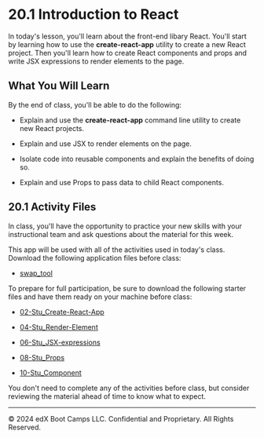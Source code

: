 # 20.1 Introduction to React
In today's lesson, you'll learn about the front-end libary React. You'll start by learning how to use the **create-react-app** utility to create a new React project. Then you'll learn how to create React components and props and write JSX expressions to render elements to the page.

## What You Will Learn
By the end of class, you'll be able to do the following:

* Explain and use the **create-react-app** command line utility to create new React projects.

* Explain and use JSX to render elements on the page.

* Isolate code into reusable components and explain the benefits of doing so.

* Explain and use Props to pass data to child React components.

## 20.1 Activity Files
In class, you'll have the opportunity to practice your new skills with your instructional team and ask questions about the material for this week.

This app will be used with all of the activities used in today's class. Download the following application files before class:

* [swap_tool](https://static.fullstack-bootcamp.com/lesson-files/20-React/swap_tool.zip)

To prepare for full participation, be sure to download the following starter files and have them ready on your machine before class:

* [02-Stu_Create-React-App](https://static.fullstack-bootcamp.com/lesson-files/20-React/02-Stu_Create-React-App.zip)

* [04-Stu_Render-Element](https://static.fullstack-bootcamp.com/lesson-files/20-React/04-Stu_Render-Element.zip)

* [06-Stu_JSX-expressions](https://static.fullstack-bootcamp.com/lesson-files/20-React/06-Stu_JSX-expressions.zip)

* [08-Stu_Props](https://static.fullstack-bootcamp.com/lesson-files/20-React/08-Stu_Props.zip)

* [10-Stu_Component](https://static.fullstack-bootcamp.com/lesson-files/20-React/10-Stu_Component.zip)

You don't need to complete any of the activities before class, but consider reviewing the material ahead of time to know what to expect.

---
© 2024 edX Boot Camps LLC. Confidential and Proprietary. All Rights Reserved.